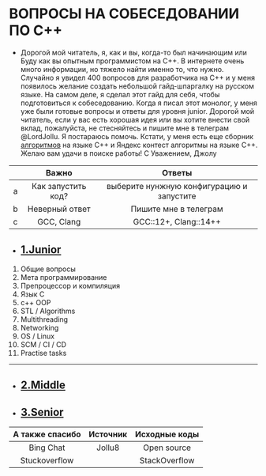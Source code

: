 # ВОПРОСЫ НА СОБЕСЕДОВАНИИ ПО С++

- Дорогой мой читатель, я, как и вы, когда-то был начинающим или Буду как вы опытным программистом на C++. В интернете очень много информации,
  но тяжело найти именно то, что нужно. Случайно я увидел 400 вопросов для разработчика на C++ и у меня появилось
  желание создать небольшой гайд-шпаргалку на русском языке. На самом деле, я сделал этот гайд для себя, чтобы
  подготовиться к собеседованию. Когда я писал этот монолог, у меня уже были готовые вопросы и ответы для уровня junior.
  Дорогой мой читатель, если у вас есть хорошая идея или вы хотите внести свой вклад, пожалуйста, не стесняйтесь и
  пишите мне в телеграм @LordJollu. Я постараюсь помочь. Кстати, у меня есть еще сборник [алгоритмов](https://github.com/Jollu8/Algorithms) на языке C++ и
  Яндекс контест алгоритмы на языке C++. Желаю вам удачи в поиске работы! С Уважением, Джолу


|     |      Важно      |                  Ответы                   |
|:---:|:------------------:|:-----------------------------------------:|
|  a  | Как запустить код? | выберите нунжную конфигурацию и запустите |
|  b  |   Неверный ответ   |           Пишите мне в телеграм           |
|  c  |     GCC, Clang     |           GCC::12+, Clang::14++           |


- ## [1.Junior](./junior.md)

1. Общие вопросы
2. Мета программирование
3. Препроцессор и компиляция
4. Язык C
5. c++ OOP
6. STL / Algorithms
7. Multithreading
8. Networking
9. OS / Linux
10. SCM / CI / CD
11. Practise tasks

---

- ## [2.Middle](./middle.md)
- ## [3.Senior](./senior.md)

| А также спасибо | Источник | Исходные коды |
|:---------------:|:--------:|:-------------:|
|    Bing Chat    |  Jollu8  |  Open source  |
|  Stuckoverflow  |          | StackOverflow |



